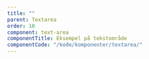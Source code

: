 ```yaml
---
title: ""
parent: Textarea
order: 10
component: text-area
componentTitle: Eksempel på tekstområde
componentCode: "/kode/komponenter/textarea/"
---
```

